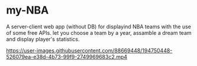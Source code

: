 # my-NBA
A server-client web app (without DB) for displayind NBA teams with the use of some free APIs.
let you choose a team by a year, assamble a dream team and display player's statistics.




https://user-images.githubusercontent.com/88669448/194750448-526079ea-e38d-4b73-99f9-2749969683c2.mp4


